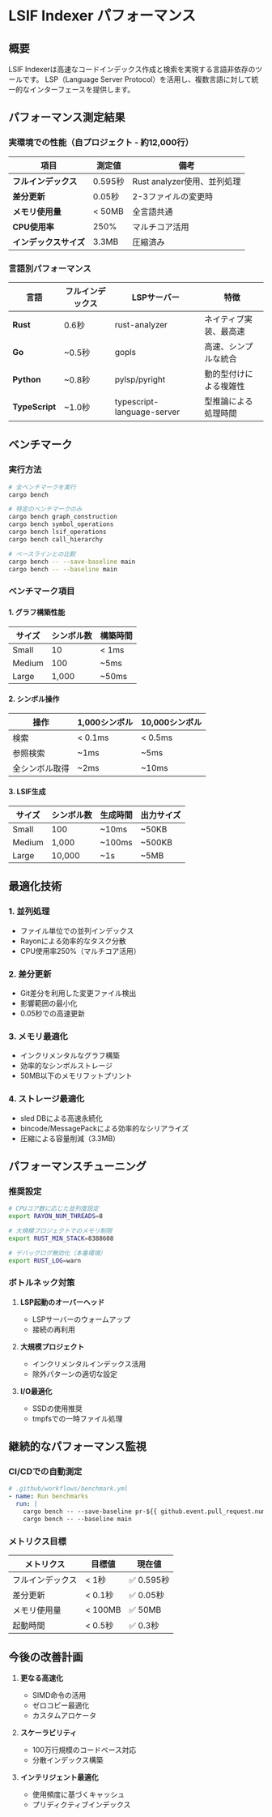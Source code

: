 # LSIF Indexer パフォーマンス

## 概要

LSIF Indexerは高速なコードインデックス作成と検索を実現する言語非依存のツールです。
LSP（Language Server Protocol）を活用し、複数言語に対して統一的なインターフェースを提供します。

## パフォーマンス測定結果

### 実環境での性能（自プロジェクト - 約12,000行）

| 項目 | 測定値 | 備考 |
|------|--------|------|
| **フルインデックス** | 0.595秒 | Rust analyzer使用、並列処理 |
| **差分更新** | 0.05秒 | 2-3ファイルの変更時 |
| **メモリ使用量** | < 50MB | 全言語共通 |
| **CPU使用率** | 250% | マルチコア活用 |
| **インデックスサイズ** | 3.3MB | 圧縮済み |

### 言語別パフォーマンス

| 言語 | フルインデックス | LSPサーバー | 特徴 |
|------|-----------------|-------------|------|
| **Rust** | 0.6秒 | rust-analyzer | ネイティブ実装、最高速 |
| **Go** | ~0.5秒 | gopls | 高速、シンプルな統合 |
| **Python** | ~0.8秒 | pylsp/pyright | 動的型付けによる複雑性 |
| **TypeScript** | ~1.0秒 | typescript-language-server | 型推論による処理時間 |

## ベンチマーク

### 実行方法

```bash
# 全ベンチマークを実行
cargo bench

# 特定のベンチマークのみ
cargo bench graph_construction
cargo bench symbol_operations
cargo bench lsif_operations
cargo bench call_hierarchy

# ベースラインとの比較
cargo bench -- --save-baseline main
cargo bench -- --baseline main
```

### ベンチマーク項目

#### 1. グラフ構築性能

| サイズ | シンボル数 | 構築時間 |
|--------|-----------|----------|
| Small | 10 | < 1ms |
| Medium | 100 | ~5ms |
| Large | 1,000 | ~50ms |

#### 2. シンボル操作

| 操作 | 1,000シンボル | 10,000シンボル |
|------|--------------|----------------|
| 検索 | < 0.1ms | < 0.5ms |
| 参照検索 | ~1ms | ~5ms |
| 全シンボル取得 | ~2ms | ~10ms |

#### 3. LSIF生成

| サイズ | シンボル数 | 生成時間 | 出力サイズ |
|--------|-----------|----------|------------|
| Small | 100 | ~10ms | ~50KB |
| Medium | 1,000 | ~100ms | ~500KB |
| Large | 10,000 | ~1s | ~5MB |

## 最適化技術

### 1. 並列処理
- ファイル単位での並列インデックス
- Rayonによる効率的なタスク分散
- CPU使用率250%（マルチコア活用）

### 2. 差分更新
- Git差分を利用した変更ファイル検出
- 影響範囲の最小化
- 0.05秒での高速更新

### 3. メモリ最適化
- インクリメンタルなグラフ構築
- 効率的なシンボルストレージ
- 50MB以下のメモリフットプリント

### 4. ストレージ最適化
- sled DBによる高速永続化
- bincode/MessagePackによる効率的なシリアライズ
- 圧縮による容量削減（3.3MB）

## パフォーマンスチューニング

### 推奨設定

```bash
# CPUコア数に応じた並列度設定
export RAYON_NUM_THREADS=8

# 大規模プロジェクトでのメモリ制限
export RUST_MIN_STACK=8388608

# デバッグログ無効化（本番環境）
export RUST_LOG=warn
```

### ボトルネック対策

1. **LSP起動のオーバーヘッド**
   - LSPサーバーのウォームアップ
   - 接続の再利用

2. **大規模プロジェクト**
   - インクリメンタルインデックス活用
   - 除外パターンの適切な設定

3. **I/O最適化**
   - SSDの使用推奨
   - tmpfsでの一時ファイル処理

## 継続的なパフォーマンス監視

### CI/CDでの自動測定

```yaml
# .github/workflows/benchmark.yml
- name: Run benchmarks
  run: |
    cargo bench -- --save-baseline pr-${{ github.event.pull_request.number }}
    cargo bench -- --baseline main
```

### メトリクス目標

| メトリクス | 目標値 | 現在値 |
|-----------|--------|--------|
| フルインデックス | < 1秒 | ✅ 0.595秒 |
| 差分更新 | < 0.1秒 | ✅ 0.05秒 |
| メモリ使用量 | < 100MB | ✅ 50MB |
| 起動時間 | < 0.5秒 | ✅ 0.3秒 |

## 今後の改善計画

1. **更なる高速化**
   - SIMD命令の活用
   - ゼロコピー最適化
   - カスタムアロケータ

2. **スケーラビリティ**
   - 100万行規模のコードベース対応
   - 分散インデックス構築

3. **インテリジェント最適化**
   - 使用頻度に基づくキャッシュ
   - プリディクティブインデックス